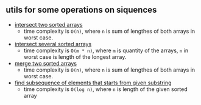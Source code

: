 ## utils for some operations on siquences

 * [intersect two sorted arrays](https://github.com/surr-name/sequences-utils/tree/master/bin/intersectTwoSortedArrays)
    * time complexity is `O(n)`, where `n` is sum of lengthes of both arrays in worst case.
 * [intersect several sorted arrays](https://github.com/surr-name/sequences-utils/tree/master/bin/intersectSeveralSortedArrays)
    * time complexity is `O(m * n)`, where `m` is quantity of the arrays, `n` in worst case is length of the longest array.
 * [merge two sorted arrays](https://github.com/surr-name/sequences-utils/tree/master/bin/mergeTwoSortedArrays)
    * time complexity is `O(n)`, where `n` is sum of lengthes of both arrays in worst case.
 * [find subsequence of elements that starts from given substring](https://github.com/surr-name/sequences-utils/tree/master/bin/findSubsequenceIncludingSubstringFromWordStart)
    * time complexity is `O(log n)`, where `n` is length of the given sorted array
